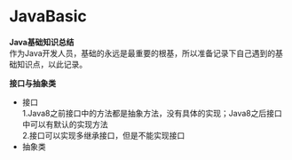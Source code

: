 # JavaBasic
**Java基础知识总结**<br>
作为Java开发人员，基础的永远是最重要的根基，所以准备记录下自己遇到的基础知识点，以此记录。

**接口与抽象类**<br>
* 接口<br>
1.Java8之前接口中的方法都是抽象方法，没有具体的实现；Java8之后接口中可以有默认的实现方法<br>
2.接口可以实现多继承接口，但是不能实现接口
* 抽象类<br>

